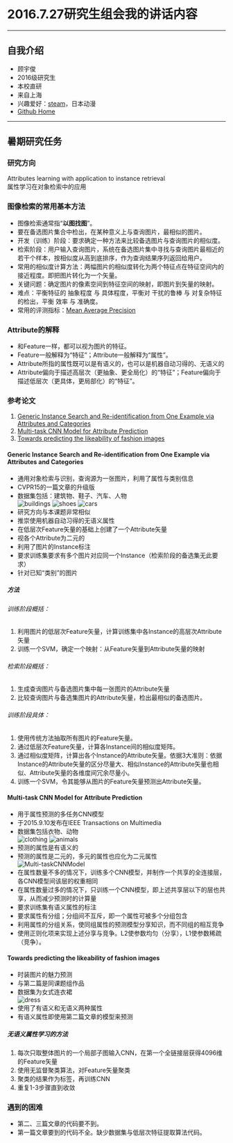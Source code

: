 # 2016.7.27研究生组会我的讲话内容

******

## 自我介绍

* 顾宇俊
* 2016级研究生
* 本校直研
* 来自上海
* 兴趣爱好：[steam](http://steamcommunity.com/profiles/76561198024249336/)，日本动漫
* [Github Home](https://github.com/guyj93)

******

## 暑期研究任务

### 研究方向

Attributes learning with application to instance retrieval  
属性学习在对象检索中的应用

### 图像检索的常用基本方法

* 图像检索通常指“**以图找图**”。
* 要在备选图片集合中检出，在某种意义上与查询图片，最相似的图片。
* 开发（训练）阶段：要求确定一种方法来比较备选图片与查询图片的相似度。
* 检索阶段：用户输入查询图片，系统在备选图片集中寻找与查询图片最相近的若干个样本，按相似度从高到底排序，作为查询结果序列返回给用户。
* 常用的相似度计算方法：两幅图片的相似度转化为两个特征点在特征空间内的接近程度。即把图片转化为一个矢量。
* 关键问题：确定图片的像素空间到特征空间的映射，即图片到矢量的映射。
* 难点：平衡特征的 抽象程度 与 具体程度，平衡对 干扰的鲁棒 与 对复杂特征的检出，平衡 效率 与 准确度。
* 常用的评测指标：[Mean Average Precision](https://en.wikipedia.org/wiki/Information_retrieval)

### Attribute的解释

* 和Feature一样，都可以视为图片的特征。
* Feature一般解释为“特征”；Attribute一般解释为“属性”。
* Attribute所指的属性既可以是有语义的，也可以是机器自动习得的、无语义的
* Attribute偏向于描述高层次（更抽象、更全局化）的“特征”；Feature偏向于描述低层次（更具体，更局部化）的“特征”。

### 参考论文

1. [Generic Instance Search and Re-identification from One Example via Attributes and Categories](http://arxiv.org/pdf/1605.07104.pdf)
2. [Multi-task CNN Model for Attribute Prediction](http://arxiv.org/pdf/1601.00400.pdf)
3. [Towards predicting the likeability of fashion images](http://arxiv.org/pdf/1511.05296.pdf)

#### Generic Instance Search and Re-identification from One Example via Attributes and Categories

* 通用对象检索与识别，查询源为一张图片，利用了属性与类别信息
* CVPR15的一篇文章的升级版
* 数据集包括：建筑物、鞋子、汽车、人物  
![buildings](https://raw.githubusercontent.com/guyj93/gistIsBlocked/master/ReportOnDiscussion2016.7.27/buildings.PNG)
![shoes](https://raw.githubusercontent.com/guyj93/gistIsBlocked/master/ReportOnDiscussion2016.7.27/shoes.PNG)
![cars](https://raw.githubusercontent.com/guyj93/gistIsBlocked/master/ReportOnDiscussion2016.7.27/cars.PNG)
* 研究方向与本课题非常相似
* 推崇使用机器自动习得的无语义属性
* 在低层次Feature矢量的基础上创建了一个Attribute矢量
* 视各个Attribute为二元的
* 利用了图片的Instance标注
* 要求训练集要求有多个图片对应同一个Instance（检索阶段的备选集无此要求）
* 针对已知“类别”的图片

##### 方法

###### 训练阶段概括：  

1. 利用图片的低层次Feature矢量，计算训练集中各Instance的高层次Attribute矢量
2. 训练一个SVM，确定一个映射：从Feature矢量到Attribute矢量的映射

###### 检索阶段概括：  

1. 生成查询图片与备选图片集中每一张图片的Attribute矢量
2. 比较查询图片与备选集图片的Attribute矢量，检出最相似的备选图片。

###### 训练阶段具体：

1. 使用传统方法抽取所有图片的Feature矢量。
2. 通过低层次Feature矢量，计算各Instance间的相似度矩阵。
3. 通过相似度矩阵，计算出各个Instance的Attribute矢量。依据3大准则：依据Instance的Attribute矢量的区分尽量大、相似Instance的Attribute矢量也相似、Attribute矢量的各维度间冗余尽量小。
4. 训练一个SVM，令其能够从图片的Feature矢量预测出Attribute矢量。

#### Multi-task CNN Model for Attribute Prediction

* 用于属性预测的多任务CNN模型
* 于2015.9.10发布在IEEE Transactions on Multimedia
* 数据集包括衣物、动物  
![clothing](https://raw.githubusercontent.com/guyj93/gistIsBlocked/master/ReportOnDiscussion2016.7.27/clothing.PNG)
![animals](https://raw.githubusercontent.com/guyj93/gistIsBlocked/master/ReportOnDiscussion2016.7.27/animals.PNG)
* 预测的属性是有语义的
* 预测的属性是二元的，多元的属性也应化为二元属性  
![Multi-taskCNNModel](https://raw.githubusercontent.com/guyj93/gistIsBlocked/master/ReportOnDiscussion2016.7.27/multitaskCNN.PNG)
* 在属性数量不多的情况下，训练多个CNN模型，并制作一个共享的全连接层，各CNN模型间该层的权重相同
* 在属性数量过多的情况下，只训练一个CNN模型，即上述共享层以下的层也共享，从而减少预测时的计算量
* 要求训练集有语义属性的标注
* 要求属性有分组；分组间不互斥，即一个属性可被多个分组包含
* 利用属性的分组关系，使同组属性的预测模型分享知识，而不同组的相互竞争
* 使用正则化项来实现上述分享与竞争。L2使参数均匀（分享），L1使参数稀疏（竞争）。

#### Towards predicting the likeability of fashion images

* 时装图片的魅力预测
* 与第二篇是同课题组作品
* 数据集为女式连衣裙  
![dress](https://raw.githubusercontent.com/guyj93/gistIsBlocked/master/ReportOnDiscussion2016.7.27/dress.PNG)
* 使用了有语义和无语义两种属性
* 有语义属性即使用第二篇文章的模型来预测

##### 无语义属性学习的方法

1. 每次只取整体图片的一个局部子图输入CNN，在第一个全链接层获得4096维的Feature矢量
2. 使用无监督聚类算法，对Feature矢量聚类
3. 聚类的结果作为标签，再训练CNN
4. 重复1-3步骤直到收敛

### 遇到的困难

* 第二、三篇文章的代码要不到。
* 第一篇文章要到的代码不全。缺少数据集与低层次特征提取算法代码。
